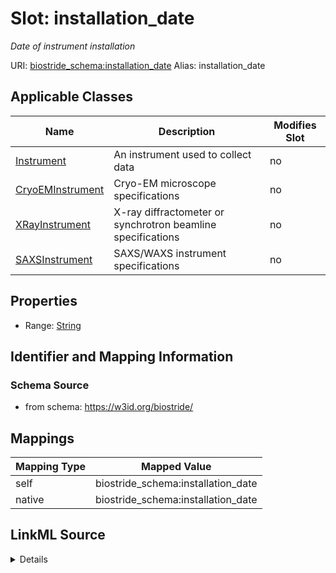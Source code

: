 

# Slot: installation_date 


_Date of instrument installation_





URI: [biostride_schema:installation_date](https://w3id.org/biostride/schema/installation_date)
Alias: installation_date

<!-- no inheritance hierarchy -->





## Applicable Classes

| Name | Description | Modifies Slot |
| --- | --- | --- |
| [Instrument](Instrument.md) | An instrument used to collect data |  no  |
| [CryoEMInstrument](CryoEMInstrument.md) | Cryo-EM microscope specifications |  no  |
| [XRayInstrument](XRayInstrument.md) | X-ray diffractometer or synchrotron beamline specifications |  no  |
| [SAXSInstrument](SAXSInstrument.md) | SAXS/WAXS instrument specifications |  no  |






## Properties

* Range: [String](String.md)




## Identifier and Mapping Information






### Schema Source


* from schema: https://w3id.org/biostride/




## Mappings

| Mapping Type | Mapped Value |
| ---  | ---  |
| self | biostride_schema:installation_date |
| native | biostride_schema:installation_date |




## LinkML Source

<details>
```yaml
name: installation_date
description: Date of instrument installation
from_schema: https://w3id.org/biostride/
rank: 1000
alias: installation_date
owner: Instrument
domain_of:
- Instrument
range: string

```
</details>